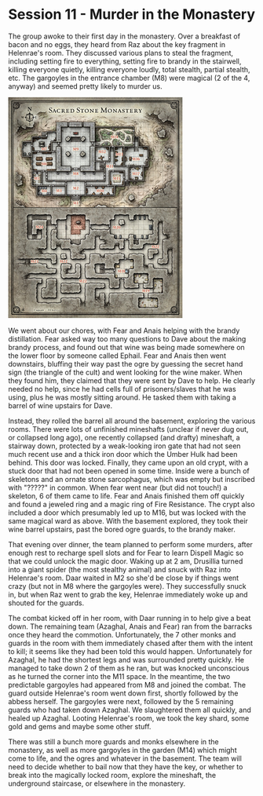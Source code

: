 # Session 11 - Murder in the Monastery

The group awoke to their first day in the monastery. Over a breakfast of bacon and no eggs, they heard from Raz about the key fragment in Helenrae's room. They discussed various plans to steal the fragment, including setting fire to everything, setting fire to brandy in the stairwell, killing everyone quietly, killing everyone loudly, total stealth, partial stealth, etc. The gargoyles in the entrance chamber (M8) were magical (2 of the 4, anyway) and seemed pretty likely to murder us.

![Map](images/sacred_stone_monastery.jpg)

We went about our chores, with Fear and Anais helping with the brandy distillation. Fear asked way too many questions to Dave about the making brandy process, and found out that wine was being made somewhere on the lower floor by someone called Ephail. Fear and Anais then went downstairs, bluffing their way past the ogre by guessing the secret hand sign (the triangle of the cult) and went looking for the wine maker. When they found him, they claimed that they were sent by Dave to help. He clearly needed no help, since he had cells full of prisoners/slaves that he was using, plus he was mostly sitting around. He tasked them with taking a barrel of wine upstairs for Dave.

Instead, they rolled the barrel all around the basement, exploring the various rooms. There were lots of unfinished mineshafts (unclear if never dug out, or collapsed long ago), one recently collapsed (and drafty) mineshaft, a stairway down, protected by a weak-looking iron gate that had not seen much recent use and a thick iron door which the Umber Hulk had been behind. This door was locked. Finally, they came upon an old crypt, with a stuck door that had not been opened in some time. Inside were a bunch of skeletons and an ornate stone sarcophagus, which was empty but inscribed with "?????" in common. When fear went near (but did not touch!) a skeleton, 6 of them came to life. Fear and Anais finished them off quickly and found a jeweled ring and a magic ring of Fire Resistance. The crypt also included a door which presumably led up to M16, but was locked with the same magical ward as above. With the basement explored, they took their wine barrel upstairs, past the bored ogre guards, to the brandy maker.

That evening over dinner, the team planned to perform some murders, after enough rest to recharge spell slots and for Fear to learn Dispell Magic so that we could unlock the magic door. Waking up at 2 am, Drusillia turned into a giant spider (the most stealthy animal) and snuck with Raz into Helenrae's room. Daar waited in M2 so she'd be close by if things went crazy (but not in M8 where the gargoyles were). They successfully snuck in, but when Raz went to grab the key, Helenrae immediately woke up and shouted for the guards.

The combat kicked off in her room, with Daar running in to help give a beat down. The remaining team (Azaghal, Anais and Fear) ran from the barracks once they heard the commotion. Unfortunately, the 7 other monks and guards in the room with them immediately chased after them with the intent to kill; it seems like they had been told this would happen. Unfortunately for Azaghal, he had the shortest legs and was surrounded pretty quickly. He managed to take down 2 of them as he ran, but was knocked unconscious as he turned the corner into the M11 space. In the meantime, the two predictable gargoyles had appeared from M8 and joined the combat. The guard outside Helenrae's room went down first, shortly followed by the abbess herself. The gargoyles were next, followed by the 5 remaining guards who had taken down Azaghal. We slaughtered them all quickly, and healed up Azaghal. Looting Helenrae's room, we took the key shard, some gold and gems and maybe some other stuff.

There was still a bunch more guards and monks elsewhere in the monastery, as well as more gargoyles in the garden (M14) which might come to life, and the ogres and whatever in the basement. The team will need to decide whether to bail now that they have the key, or whether to break into the magically locked room, explore the mineshaft, the underground staircase, or elsewhere in the monastery.
